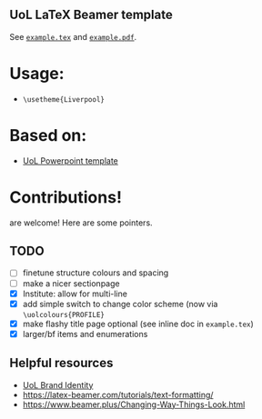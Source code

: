UoL LaTeX Beamer template
------------------------------------

See [`example.tex`](example.tex) and [`example.pdf`](../-/jobs/artifacts/master/raw/example.pdf?job=build).


# Usage:
* `\usetheme{Liverpool}`

# Based on:

- [UoL Powerpoint template](https://www.liverpool.ac.uk/intranet/brand/powerpoint-template/)


# Contributions!

are welcome! Here are some pointers.

## TODO

- [ ] finetune structure colours and spacing
- [ ] make a nicer sectionpage
- [X] Institute: allow for multi-line
- [X] add simple switch to change color scheme (now via `\uolcolours{PROFILE}`
- [X] make flashy title page optional (see inline doc in `example.tex`)
- [X] larger/bf items and enumerations

## Helpful resources

- [UoL Brand Identity](https://www.liverpool.ac.uk/intranet/brand-identity/)
- <https://latex-beamer.com/tutorials/text-formatting/>
- <https://www.beamer.plus/Changing-Way-Things-Look.html>
